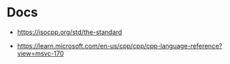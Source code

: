 # Docs

- https://isocpp.org/std/the-standard

- https://learn.microsoft.com/en-us/cpp/cpp/cpp-language-reference?view=msvc-170
